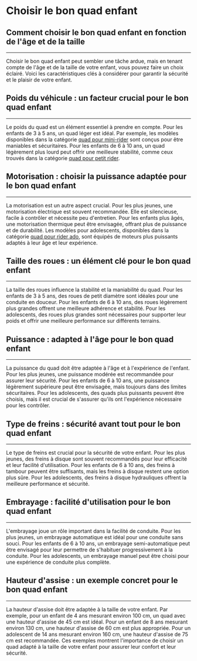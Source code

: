 # Choisir le bon quad enfant

## Comment choisir le bon quad enfant en fonction de l'âge et de la taille
-----------------------------------------------------------------------

Choisir le bon quad enfant peut sembler une tâche ardue, mais en tenant compte de l'âge et de la taille de votre enfant, vous pouvez faire un choix éclairé. Voici les caractéristiques clés à considérer pour garantir la sécurité et le plaisir de votre enfant.

## Poids du véhicule : un facteur crucial pour le bon quad enfant
--------------------------------------------------------------

Le poids du quad est un élément essentiel à prendre en compte. Pour les enfants de 3 à 5 ans, un quad léger est idéal. Par exemple, les modèles disponibles dans la catégorie [quad pour mini-rider](https://riderproshop.com/fr/24-quad-pour-mini-rider-3-a-5-ans) sont conçus pour être maniables et sécuritaires. Pour les enfants de 6 à 10 ans, un quad légèrement plus lourd peut offrir une meilleure stabilité, comme ceux trouvés dans la catégorie [quad pour petit rider](https://riderproshop.com/fr/25-quad-pour-petit-rider-6-a-10-ans).

## Motorisation : choisir la puissance adaptée pour le bon quad enfant
-------------------------------------------------------------------

La motorisation est un autre aspect crucial. Pour les plus jeunes, une motorisation électrique est souvent recommandée. Elle est silencieuse, facile à contrôler et nécessite peu d'entretien. Pour les enfants plus âgés, une motorisation thermique peut être envisagée, offrant plus de puissance et de durabilité. Les modèles pour adolescents, disponibles dans la catégorie [quad pour rider ado](https://riderproshop.com/fr/26-quad-pour-rider-ado), sont équipés de moteurs plus puissants adaptés à leur âge et leur expérience.

## Taille des roues : un élément clé pour le bon quad enfant
---------------------------------------------------------

La taille des roues influence la stabilité et la maniabilité du quad. Pour les enfants de 3 à 5 ans, des roues de petit diamètre sont idéales pour une conduite en douceur. Pour les enfants de 6 à 10 ans, des roues légèrement plus grandes offrent une meilleure adhérence et stabilité. Pour les adolescents, des roues plus grandes sont nécessaires pour supporter leur poids et offrir une meilleure performance sur différents terrains.

## Puissance : adapted à l'âge pour le bon quad enfant
---------------------------------------------------

La puissance du quad doit être adaptée à l'âge et à l'expérience de l'enfant. Pour les plus jeunes, une puissance modérée est recommandée pour assurer leur sécurité. Pour les enfants de 6 à 10 ans, une puissance légèrement supérieure peut être envisagée, mais toujours dans des limites sécuritaires. Pour les adolescents, des quads plus puissants peuvent être choisis, mais il est crucial de s'assurer qu'ils ont l'expérience nécessaire pour les contrôler.

## Type de freins : sécurité avant tout pour le bon quad enfant
------------------------------------------------------------

Le type de freins est crucial pour la sécurité de votre enfant. Pour les plus jeunes, des freins à disque sont souvent recommandés pour leur efficacité et leur facilité d'utilisation. Pour les enfants de 6 à 10 ans, des freins à tambour peuvent être suffisants, mais les freins à disque restent une option plus sûre. Pour les adolescents, des freins à disque hydrauliques offrent la meilleure performance et sécurité.

## Embrayage : facilité d'utilisation pour le bon quad enfant
----------------------------------------------------------

L'embrayage joue un rôle important dans la facilité de conduite. Pour les plus jeunes, un embrayage automatique est idéal pour une conduite sans souci. Pour les enfants de 6 à 10 ans, un embrayage semi-automatique peut être envisagé pour leur permettre de s'habituer progressivement à la conduite. Pour les adolescents, un embrayage manuel peut être choisi pour une expérience de conduite plus complète.

## Hauteur d'assise : un exemple concret pour le bon quad enfant
-------------------------------------------------------------

La hauteur d'assise doit être adaptée à la taille de votre enfant. Par exemple, pour un enfant de 4 ans mesurant environ 100 cm, un quad avec une hauteur d'assise de 45 cm est idéal. Pour un enfant de 8 ans mesurant environ 130 cm, une hauteur d'assise de 60 cm est plus appropriée. Pour un adolescent de 14 ans mesurant environ 160 cm, une hauteur d'assise de 75 cm est recommandée. Ces exemples montrent l'importance de choisir un quad adapté à la taille de votre enfant pour assurer leur confort et leur sécurité.